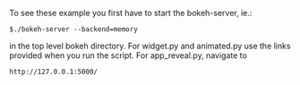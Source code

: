 To see these example you first have to start the bokeh-server, ie.:

    $./bokeh-server --backend=memory

in the top level bokeh directory. For widget.py and animated.py use
the links provided when you run the script. For app_reveal.py,
navigate to

    http://127.0.0.1:5000/


